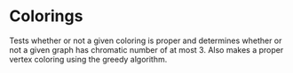 # Colorings
Tests whether or not a given coloring is proper and  determines whether or not a given graph has chromatic number of at most 3. Also makes a proper vertex coloring using the greedy algorithm.
